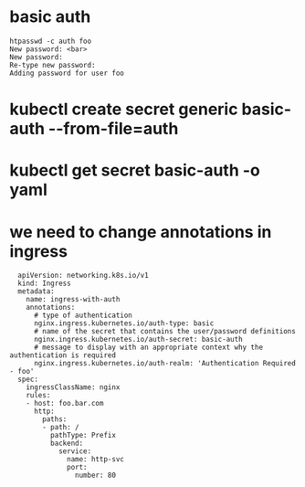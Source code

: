 # basic auth

    htpasswd -c auth foo
    New password: <bar>
    New password:
    Re-type new password:
    Adding password for user foo

# kubectl create secret generic basic-auth --from-file=auth



# kubectl get secret basic-auth -o yaml

# we need to change annotations in ingress


      apiVersion: networking.k8s.io/v1
      kind: Ingress
      metadata:
        name: ingress-with-auth
        annotations:
          # type of authentication
          nginx.ingress.kubernetes.io/auth-type: basic
          # name of the secret that contains the user/password definitions
          nginx.ingress.kubernetes.io/auth-secret: basic-auth
          # message to display with an appropriate context why the authentication is required
          nginx.ingress.kubernetes.io/auth-realm: 'Authentication Required - foo'
      spec:
        ingressClassName: nginx
        rules:
        - host: foo.bar.com
          http:
            paths:
            - path: /
              pathType: Prefix
              backend:
                service: 
                  name: http-svc
                  port: 
                    number: 80
